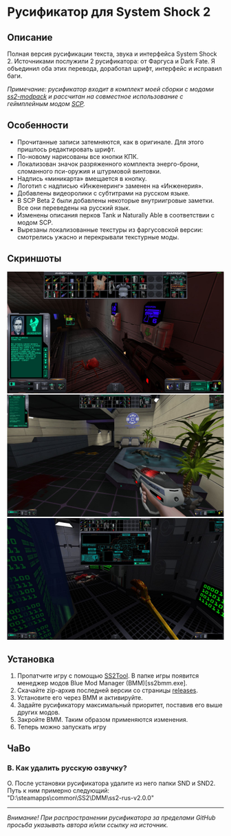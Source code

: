 # Русификатор для System Shock 2 

## Описание

Полная версия русификации текста, звука и интерфейса System Shock 2. Источниками послужили 2 русификатора: от Фаргуса и Dark Fate. Я объединил оба этих перевода, доработал шрифт, интерфейс и исправил баги. 

*Примечание: русификатор входит в комплект моей сборки с модами [ss2-modpack](https://github.com/BroFox86/ss2-modpack) и рассчитан на совместное использование с геймплейным модом [SCP](https://www.systemshock.org/index.php?topic=7116.0).*

## Особенности

* Прочитанные записи затемняются, как в оригинале. Для этого пришлось редактировать шрифт.
* По-новому нарисованы все кнопки КПК.
* Локализован значок разряженного комплекта энерго-брони, сломанного пси-оружия и штурмовой винтовки.
* Надпись «миникарта» вмещается в кнопку.
* Логотип с надписью «Инженеринг» заменен на «Инженерия».
* Добавлены видеоролики с субтитрами на русском языке.
* В SCP Beta 2 были добавлены некоторые внутриигровые заметки. Все они переведены на русский язык.
* Изменены описания перков Tank и Naturally Able в соответствии с модом SCP.
* Вырезаны локализованные текстуры из фаргусовской версии: смотрелись ужасно и перекрывали текстурные моды.

## Скриншоты

![Screenshot](https://github.com/BroFox86/ss2-rus/raw/master/picture-01.jpg)
![Screenshot](https://github.com/BroFox86/ss2-rus/raw/master/picture-02.jpg)
![Screenshot](https://github.com/BroFox86/ss2-rus/raw/master/picture-03.jpg)

## Установка 

1. Пропатчите игру с помощью [SS2Tool](https://www.systemshock.org/index.php?topic=4141.0). В папке игры появится менеджер модов Blue Mod Manager (BMM)[ss2bmm.exe].
3. Скачайте zip-архив последней версии со страницы [releases](https://github.com/BroFox86/ss2-rus/releases).
3. Установите его через BMM и активируйте. 
4. Задайте русификатору максимальный приоритет, поставив его выше других модов.
5. Закройте BMM. Таким образом применяются изменения.
6. Теперь можно запускать игру

## ЧаВо

### В. Как удалить русскую озвучку?

О. После установки русификатора удалите из него папки SND и SND2. 
Путь к ним примерно следующий: "D:\steamapps\common\SS2\DMM\ss2-rus-v2.0.0\"

__________

*Внимание! При распространении русификатора за пределами GitHub просьба указывать автора и/или ссылку на источник.* 